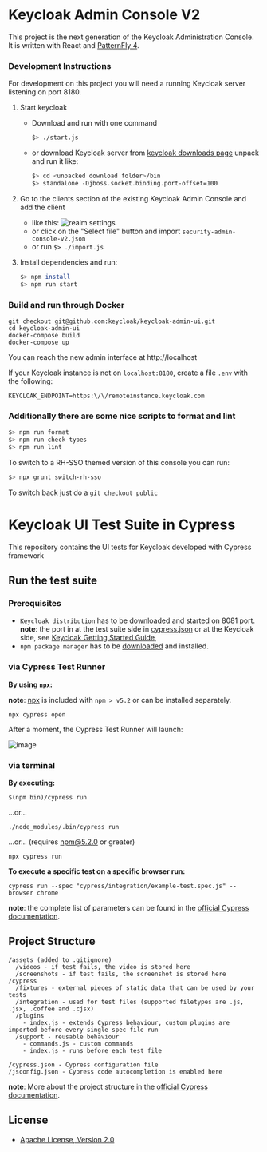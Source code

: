 # Keycloak Admin Console V2
This project is the next generation of the Keycloak Administration Console.  It is written with React and [PatternFly 4][1].

### Development Instructions

For development on this project you will need a running Keycloak server listening on port 8180.

1. Start keycloak
    * Download and run with one command
        ```bash
        $> ./start.js
        ```
    * or download Keycloak server from [keycloak downloads page][2] unpack and run it like:
        ```bash
        $> cd <unpacked download folder>/bin
        $> standalone -Djboss.socket.binding.port-offset=100
        ```
1. Go to the clients section of the existing Keycloak Admin Console and add the client
    * like this:
    ![realm settings](./realm-settings.png "Realm Settings")
    * or click on the "Select file" button and import `security-admin-console-v2.json`
    * or run `$> ./import.js`

1. Install dependencies and run:
    ```bash
    $> npm install
    $> npm run start
    ```

### Build and run through Docker
    git checkout git@github.com:keycloak/keycloak-admin-ui.git
    cd keycloak-admin-ui
    docker-compose build
    docker-compose up

You can reach the new admin interface at http://localhost

If your Keycloak instance is not on `localhost:8180`, create a file `.env` with the following:

    KEYCLOAK_ENDPOINT=https:\/\/remoteinstance.keycloak.com

### Additionally there are some nice scripts to format and lint

```bash
$> npm run format
$> npm run check-types
$> npm run lint
```

To switch to a RH-SSO themed version of this console you can run:

```bash
$> npx grunt switch-rh-sso
```

To switch back just do a `git checkout public`

# Keycloak UI Test Suite in Cypress

This repository contains the UI tests for Keycloak developed with Cypress framework

## Run the test suite
### Prerequisites
* `Keycloak distribution` has to be [downloaded](https://www.keycloak.org/downloads) and started on 8081 port.  
**note**: the port in at the test suite side in [cypress.json](cypress.json) or at the Keycloak side, see [Keycloak Getting Started Guide](https://www.keycloak.org/docs/latest/getting_started/#starting-the-keycloak-server),
* `npm package manager` has to be [downloaded](https://nodejs.org/en/download/) and installed.

### via Cypress Test Runner

**By using `npx`:**

**note**: [npx](https://www.npmjs.com/package/npx) is included with `npm > v5.2` or can be installed separately.

```shell
npx cypress open
```

After a moment, the Cypress Test Runner will launch:

 ![image](https://drive.google.com/uc?export=view&id=1i4_VABpM29VwrrAcvEY31w7EuymifcwV)

### via terminal

**By executing:**

```shell
$(npm bin)/cypress run
```

...or...

```shell
./node_modules/.bin/cypress run
```

...or... (requires npm@5.2.0 or greater)

```shell
npx cypress run
```
**To execute a specific test on a specific browser run:**

```shell
cypress run --spec "cypress/integration/example-test.spec.js" --browser chrome
```
**note**: the complete list of parameters can be found in the [official Cypress documentation](https://docs.cypress.io/guides/guides/command-line.html#Commands).

## Project Structure

```text
/assets (added to .gitignore)
  /videos - if test fails, the video is stored here
  /screenshots - if test fails, the screenshot is stored here
/cypress
  /fixtures - external pieces of static data that can be used by your tests
  /integration - used for test files (supported filetypes are .js, .jsx, .coffee and .cjsx)
  /plugins
    - index.js - extends Cypress behaviour, custom plugins are imported before every single spec file run
  /support - reusable behaviour
    - commands.js - custom commands
    - index.js - runs before each test file

/cypress.json - Cypress configuration file
/jsconfig.json - Cypress code autocompletion is enabled here
```
**note**: More about the project structure in the [official Cypress documentation](https://docs.cypress.io/guides/core-concepts/writing-and-organizing-tests.html#Folder-Structure).
## License

* [Apache License, Version 2.0](https://www.apache.org/licenses/LICENSE-2.0)


[1]: https://www.patternfly.org/v4/
[2]: https://www.keycloak.org/downloads